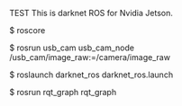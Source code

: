 TEST
This is darknet ROS for Nvidia Jetson.

$ roscore

$ rosrun usb_cam usb_cam_node /usb_cam/image_raw:=/camera/image_raw

$ roslaunch darknet_ros darknet_ros.launch

$ rosrun rqt_graph rqt_graph
